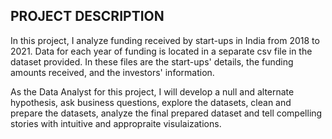 ## PROJECT DESCRIPTION
In this project, I analyze funding received by start-ups in India from 2018 to 2021. Data for each year of funding is located in a separate csv file in the dataset provided. In these files are the start-ups' details, the funding amounts received, and the investors' information.

As the Data Analyst for this project, I will develop a null and alternate hypothesis,  ask business questions, explore the datasets, clean and prepare the datasets, analyze the final prepared dataset and tell compelling stories with intuitive and appropraite visulaizations.

